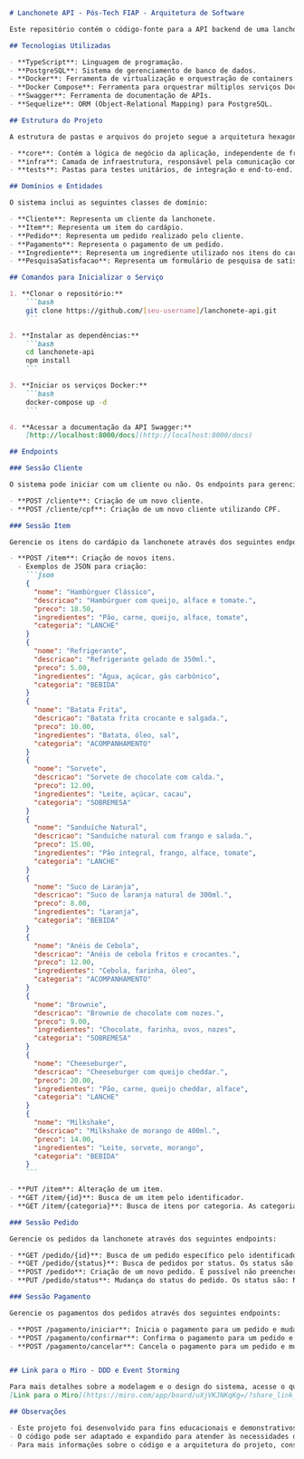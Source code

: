 ```markdown
# Lanchonete API - Pós-Tech FIAP - Arquitetura de Software

Este repositório contém o código-fonte para a API backend de uma lanchonete, desenvolvido durante o primeiro módulo da Pós-Tech FIAP de Arquitetura de Software. O projeto foi criado utilizando a metodologia Domain Driven Design (DDD) e princípios de Arquitetura Hexagonal (Ports and Adapters), com o objetivo de criar um sistema escalável e testável.

## Tecnologias Utilizadas

- **TypeScript**: Linguagem de programação.
- **PostgreSQL**: Sistema de gerenciamento de banco de dados.
- **Docker**: Ferramenta de virtualização e orquestração de containers.
- **Docker Compose**: Ferramenta para orquestrar múltiplos serviços Docker.
- **Swagger**: Ferramenta de documentação de APIs.
- **Sequelize**: ORM (Object-Relational Mapping) para PostgreSQL.

## Estrutura do Projeto

A estrutura de pastas e arquivos do projeto segue a arquitetura hexagonal (Ports and Adapters), separando a lógica de negócio da infraestrutura:

- **core**: Contém a lógica de negócio da aplicação, independente de frameworks e detalhes de implementação.
- **infra**: Camada de infraestrutura, responsável pela comunicação com tecnologias externas.
- **tests**: Pastas para testes unitários, de integração e end-to-end.

## Domínios e Entidades

O sistema inclui as seguintes classes de domínio:

- **Cliente**: Representa um cliente da lanchonete.
- **Item**: Representa um item do cardápio.
- **Pedido**: Representa um pedido realizado pelo cliente.
- **Pagamento**: Representa o pagamento de um pedido.
- **Ingrediente**: Representa um ingrediente utilizado nos itens do cardápio.
- **PesquisaSatisfacao**: Representa um formulário de pesquisa de satisfação do cliente.

## Comandos para Inicializar o Serviço

1. **Clonar o repositório:**
    ```bash
    git clone https://github.com/[seu-username]/lanchonete-api.git
    ```

2. **Instalar as dependências:**
    ```bash
    cd lanchonete-api
    npm install
    ```

3. **Iniciar os serviços Docker:**
    ```bash
    docker-compose up -d
    ```

4. **Acessar a documentação da API Swagger:**
    [http://localhost:8000/docs](http://localhost:8000/docs)

## Endpoints

### Sessão Cliente

O sistema pode iniciar com um cliente ou não. Os endpoints para gerenciamento de clientes são:

- **POST /cliente**: Criação de um novo cliente.
- **POST /cliente/cpf**: Criação de um novo cliente utilizando CPF.

### Sessão Item

Gerencie os itens do cardápio da lanchonete através dos seguintes endpoints:

- **POST /item**: Criação de novos itens.
  - Exemplos de JSON para criação:
    ```json
    {
      "nome": "Hambúrguer Clássico",
      "descricao": "Hambúrguer com queijo, alface e tomate.",
      "preco": 18.50,
      "ingredientes": "Pão, carne, queijo, alface, tomate",
      "categoria": "LANCHE"
    }
    {
      "nome": "Refrigerante",
      "descricao": "Refrigerante gelado de 350ml.",
      "preco": 5.00,
      "ingredientes": "Água, açúcar, gás carbônico",
      "categoria": "BEBIDA"
    }
    {
      "nome": "Batata Frita",
      "descricao": "Batata frita crocante e salgada.",
      "preco": 10.00,
      "ingredientes": "Batata, óleo, sal",
      "categoria": "ACOMPANHAMENTO"
    }
    {
      "nome": "Sorvete",
      "descricao": "Sorvete de chocolate com calda.",
      "preco": 12.00,
      "ingredientes": "Leite, açúcar, cacau",
      "categoria": "SOBREMESA"
    }
    {
      "nome": "Sanduíche Natural",
      "descricao": "Sanduíche natural com frango e salada.",
      "preco": 15.00,
      "ingredientes": "Pão integral, frango, alface, tomate",
      "categoria": "LANCHE"
    }
    {
      "nome": "Suco de Laranja",
      "descricao": "Suco de laranja natural de 300ml.",
      "preco": 8.00,
      "ingredientes": "Laranja",
      "categoria": "BEBIDA"
    }
    {
      "nome": "Anéis de Cebola",
      "descricao": "Anéis de cebola fritos e crocantes.",
      "preco": 12.00,
      "ingredientes": "Cebola, farinha, óleo",
      "categoria": "ACOMPANHAMENTO"
    }
    {
      "nome": "Brownie",
      "descricao": "Brownie de chocolate com nozes.",
      "preco": 9.00,
      "ingredientes": "Chocolate, farinha, ovos, nozes",
      "categoria": "SOBREMESA"
    }
    {
      "nome": "Cheeseburger",
      "descricao": "Cheeseburger com queijo cheddar.",
      "preco": 20.00,
      "ingredientes": "Pão, carne, queijo cheddar, alface",
      "categoria": "LANCHE"
    }
    {
      "nome": "Milkshake",
      "descricao": "Milkshake de morango de 400ml.",
      "preco": 14.00,
      "ingredientes": "Leite, sorvete, morango",
      "categoria": "BEBIDA"
    }
    ```

- **PUT /item**: Alteração de um item.
- **GET /item/{id}**: Busca de um item pelo identificador.
- **GET /item/{categoria}**: Busca de itens por categoria. As categorias são: LANCHE, BEBIDA, ACOMPANHAMENTO e SOBREMESA.

### Sessão Pedido

Gerencie os pedidos da lanchonete através dos seguintes endpoints:

- **GET /pedido/{id}**: Busca de um pedido específico pelo identificador.
- **GET /pedido/{status}**: Busca de pedidos por status. Os status são: NOVO, ENVIAR_PARA_PAGAMENTO, CANCELADO, ENVIADO_PARA_A_COZINHA, EM_PREPARACAO, PREPARADO, PRONTO_PARA_ENTREGA, ENTREGUE.
- **POST /pedido**: Criação de um novo pedido. É possível não preencher o número do cliente para casos em que o cliente não quis se identificar. O preço é passado no payload porque o preço pode mudar ao longo da criação do pedido e deve-se manter o preço inicialmente acordado.
- **PUT /pedido/status**: Mudança do status do pedido. Os status são: NOVO, ENVIAR_PARA_PAGAMENTO, CANCELADO, ENVIADO_PARA_A_COZINHA, EM_PREPARACAO, PREPARADO, PRONTO_PARA_ENTREGA, ENTREGUE.

### Sessão Pagamento

Gerencie os pagamentos dos pedidos através dos seguintes endpoints:

- **POST /pagamento/iniciar**: Inicia o pagamento para um pedido e muda o status do pedido para ENVIAR_PARA_PAGAMENTO.
- **POST /pagamento/confirmar**: Confirma o pagamento para um pedido e muda o status do pedido para ENVIADO_PARA_A_COZINHA.
- **POST /pagamento/cancelar**: Cancela o pagamento para um pedido e muda o status do pedido para CANCELADO.


## Link para o Miro - DDD e Event Storming

Para mais detalhes sobre a modelagem e o design do sistema, acesse o quadro do Miro:
[Link para o Miro](https://miro.com/app/board/uXjVKJNKqKg=/?share_link_id=577001495836)

## Observações

- Este projeto foi desenvolvido para fins educacionais e demonstrativos.
- O código pode ser adaptado e expandido para atender às necessidades de um sistema real de lanchonete.
- Para mais informações sobre o código e a arquitetura do projeto, consulte os arquivos de código-fonte e a documentação interna.
```
